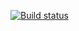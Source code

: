 [![Build status](https://ci.appveyor.com/api/projects/status/fpcmhbeeyticuuu2?svg=true)](https://ci.appveyor.com/project/MaryVanyush/geolocation-notification-media)